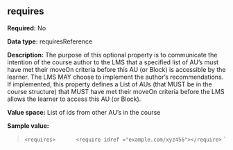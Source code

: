 ## requires

**Required:** No

**Data type:** requiresReference

**Description:** The purpose of this optional property is to communicate the intention of the course author to the LMS that a specified list of AU’s must have met their moveOn criteria before this AU (or Block) is accessible by the learner.  The LMS MAY choose to implement the author’s recommendations.  If implemented, this property defines a List of AUs (that MUST be in the course structure) that MUST have met their moveOn criteria before the LMS allows the learner to access this AU (or Block). 

**Value space:** List of ids from other AU’s in the course

**Sample value:**

> `<requires>
> `      <require idref ="example.com/xyz123"></require>
> `      <require idref ="example.com/xyz456"></require>
> `      <require idref ="example.com/abc123"></require>
> `</requires>
